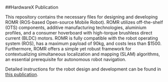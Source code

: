 ##HardwareX Publication

This repository contains the necessary files for designing and developing ROMR (ROS-based Open-source Mobile Robot). ROMR utilizes off-the-shelf (OTS) components, additive manufacturing technologies, aluminium profiles, and a consumer hoverboard with high-torque brushless direct current (BLDC) motors. ROMR is fully compatible with the robot operating system (ROS), has a maximum payload of 90kg, and costs less than $1500. Furthermore, ROMR offers a simple yet robust framework for contextualizing simultaneous localization and mapping (SLAM) algorithms, an essential prerequisite for autonomous robot navigation.

Detailed instructions for the robot design and development can be found in [this publication](https://arxiv.org/abs/2210.01627).
